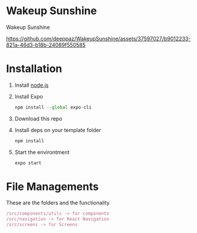 # Wakeup Sunshine

Wakeup Sunshine



https://github.com/deeppaz/WakeupSunshine/assets/37597027/b9012233-821a-46d3-b18b-24089f550585



# Installation

1. Install [node.js](https://nodejs.org/en/)
2. Install Expo

   ```jsx
   npm install --global expo-cli
   ```

3. Download this repo
4. Install deps on your template folder

   ```jsx
   npm install
   ```

5. Start the environtment

   ```jsx
   expo start
   ```

# File Managements

These are the folders and the functionality

```js
/src/components/utils -> for components
/src/navigation -> for React Navigation
/src/screens -> for Screens
```
